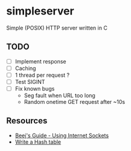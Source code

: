 # simpleserver
Simple (POSIX) HTTP server written in C

## TODO
* [ ] Implement response
* [ ] Caching
* [ ] 1 thread per request ?
* [ ] Test SIGINT
* [ ] Fix known bugs
    * Seg fault when URL too long
    * Random onetime GET request after ~10s

## Resources
* [Beej's Guide - Using Internet Sockets](https://beej.us/guide/bgnet/html/single/bgnet.html)
* [Write a Hash table](https://github.com/jamesroutley/write-a-hash-table)
